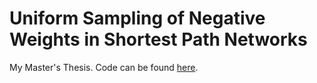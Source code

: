 # Uniform Sampling of Negative Weights in Shortest Path Networks

My Master's Thesis. Code can be found [here](https://github.com/lukasgeis/negative_edge_weights).
